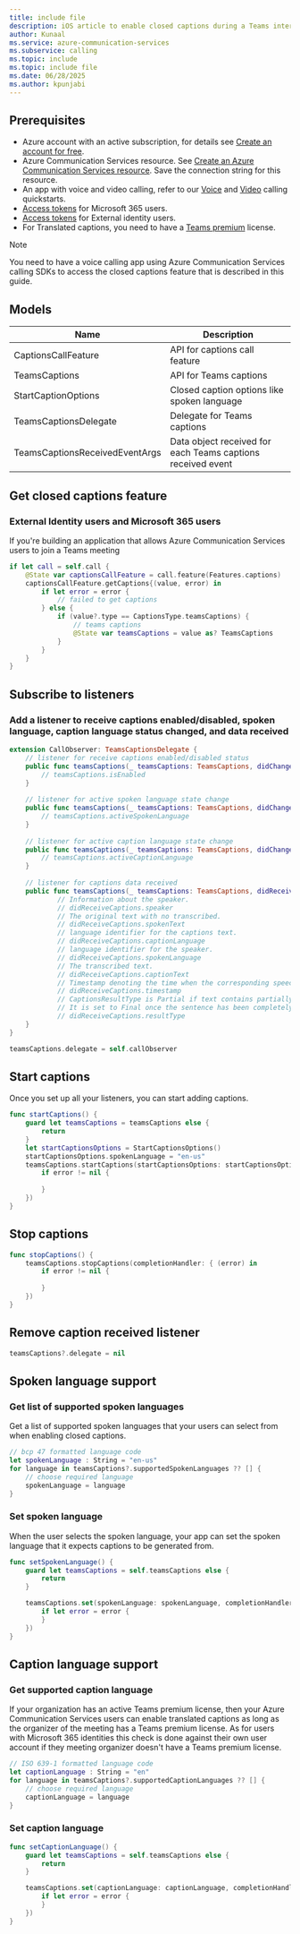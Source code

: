 ```yaml
---
title: include file
description: iOS article to enable closed captions during a Teams interop call.
author: Kunaal
ms.service: azure-communication-services
ms.subservice: calling
ms.topic: include
ms.topic: include file
ms.date: 06/28/2025
ms.author: kpunjabi
---
```


## Prerequisites

- Azure account with an active subscription, for details see [Create an account for free](https://azure.microsoft.com/pricing/purchase-options/azure-account?cid=msft_learn).
- Azure Communication Services resource. See [Create an Azure Communication Services resource](../../../../quickstarts/create-communication-resource.md?tabs=windows&pivots=platform-azp). Save the connection string for this resource. 
- An app with voice and video calling, refer to our [Voice](../../../../quickstarts/voice-video-calling/getting-started-with-calling.md) and [Video](../../../../quickstarts/voice-video-calling/get-started-with-video-calling.md) calling quickstarts.
- [Access tokens](../../../../quickstarts/manage-teams-identity.md) for Microsoft 365 users. 
- [Access tokens](../../../../quickstarts/identity/access-tokens.md) for External identity users.
- For Translated captions, you need to have a [Teams premium](/MicrosoftTeams/teams-add-on-licensing/licensing-enhance-teams#meetings) license.

> [!NOTE]
> You need to have a voice calling app using Azure Communication Services calling SDKs to access the closed captions feature that is described in this guide.

## Models

| Name | Description |
|------|-------------|
| CaptionsCallFeature | API for captions call feature|
| TeamsCaptions | API for Teams captions |
| StartCaptionOptions | Closed caption options like spoken language |
| TeamsCaptionsDelegate | Delegate for Teams captions |
| TeamsCaptionsReceivedEventArgs | Data object received for each Teams captions received event |

## Get closed captions feature 

### External Identity users and Microsoft 365 users

If you're building an application that allows Azure Communication Services users to join a Teams meeting 

``` swift
if let call = self.call {
    @State var captionsCallFeature = call.feature(Features.captions)
    captionsCallFeature.getCaptions{(value, error) in
        if let error = error {
            // failed to get captions
        } else {
            if (value?.type == CaptionsType.teamsCaptions) {
                // teams captions
                @State var teamsCaptions = value as? TeamsCaptions
            }
        }
    }
}
```

## Subscribe to listeners

### Add a listener to receive captions enabled/disabled, spoken language, caption language status changed, and data received

```swift
extension CallObserver: TeamsCaptionsDelegate {
    // listener for receive captions enabled/disabled status
    public func teamsCaptions(_ teamsCaptions: TeamsCaptions, didChangeCaptionsEnabledState args: PropertyChangedEventArgs) {
        // teamsCaptions.isEnabled
    }
    
    // listener for active spoken language state change
    public func teamsCaptions(_ teamsCaptions: TeamsCaptions, didChangeActiveSpokenLanguageState args: PropertyChangedEventArgs) {
        // teamsCaptions.activeSpokenLanguage
    }
    
    // listener for active caption language state change
    public func teamsCaptions(_ teamsCaptions: TeamsCaptions, didChangeActiveCaptionLanguageState args: PropertyChangedEventArgs) {
        // teamsCaptions.activeCaptionLanguage
    }
    
    // listener for captions data received
    public func teamsCaptions(_ teamsCaptions: TeamsCaptions, didReceiveCaptions:TeamsCaptionsReceivedEventArgs) {
            // Information about the speaker.
            // didReceiveCaptions.speaker
            // The original text with no transcribed.
            // didReceiveCaptions.spokenText
            // language identifier for the captions text.
            // didReceiveCaptions.captionLanguage
            // language identifier for the speaker.
            // didReceiveCaptions.spokenLanguage
            // The transcribed text.
            // didReceiveCaptions.captionText
            // Timestamp denoting the time when the corresponding speech was made.
            // didReceiveCaptions.timestamp
            // CaptionsResultType is Partial if text contains partially spoken sentence.
            // It is set to Final once the sentence has been completely transcribed.
            // didReceiveCaptions.resultType
    }
}

teamsCaptions.delegate = self.callObserver
```

## Start captions

Once you set up all your listeners, you can start adding captions.

``` swift
func startCaptions() {
    guard let teamsCaptions = teamsCaptions else {
        return
    }
    let startCaptionsOptions = StartCaptionsOptions()
    startCaptionsOptions.spokenLanguage = "en-us"
    teamsCaptions.startCaptions(startCaptionsOptions: startCaptionsOptions, completionHandler: { (error) in
        if error != nil {
            
        }
    })
}
```

## Stop captions

``` swift
func stopCaptions() {
    teamsCaptions.stopCaptions(completionHandler: { (error) in
        if error != nil {
            
        }
    })
}
```

## Remove caption received listener

``` swift
teamsCaptions?.delegate = nil
```

## Spoken language support 

### Get list of supported spoken languages

Get a list of supported spoken languages that your users can select from when enabling closed captions. 

``` swift
// bcp 47 formatted language code
let spokenLanguage : String = "en-us"
for language in teamsCaptions?.supportedSpokenLanguages ?? [] {
    // choose required language
    spokenLanguage = language
}
```

### Set spoken language

When the user selects the spoken language, your app can set the spoken language that it expects captions to be generated from. 

``` swift 
func setSpokenLanguage() {
    guard let teamsCaptions = self.teamsCaptions else {
        return
    }

    teamsCaptions.set(spokenLanguage: spokenLanguage, completionHandler: { (error) in
        if let error = error {
        }
    })
}
```

## Caption language support 

### Get supported caption language 

If your organization has an active Teams premium license, then your Azure Communication Services users can enable translated captions as long as the organizer of the meeting has a Teams premium license. As for users with Microsoft 365 identities this check is done against their own user account if they meeting organizer doesn't have a Teams premium license.

``` swift
// ISO 639-1 formatted language code
let captionLanguage : String = "en"
for language in teamsCaptions?.supportedCaptionLanguages ?? [] {
    // choose required language
    captionLanguage = language
}
```
### Set caption language 

``` swift
func setCaptionLanguage() {
    guard let teamsCaptions = self.teamsCaptions else {
        return
    }

    teamsCaptions.set(captionLanguage: captionLanguage, completionHandler: { (error) in
        if let error = error {
        }
    })
}
```
